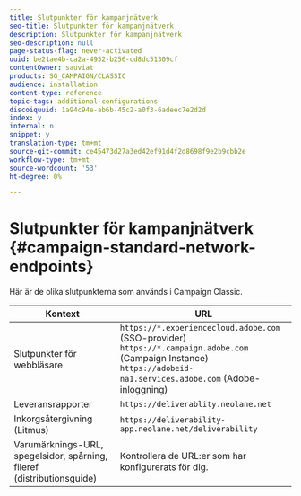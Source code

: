 ```yaml
---
title: Slutpunkter för kampanjnätverk
seo-title: Slutpunkter för kampanjnätverk
description: Slutpunkter för kampanjnätverk
seo-description: null
page-status-flag: never-activated
uuid: be21ae4b-ca2a-4952-b256-cd8dc51309cf
contentOwner: sauviat
products: SG_CAMPAIGN/CLASSIC
audience: installation
content-type: reference
topic-tags: additional-configurations
discoiquuid: 1a94c94e-ab6b-45c2-a0f3-6adeec7e2d2d
index: y
internal: n
snippet: y
translation-type: tm+mt
source-git-commit: ce45473d27a3ed42ef91d4f2d8698f9e2b9cbb2e
workflow-type: tm+mt
source-wordcount: '53'
ht-degree: 0%

---
```



# Slutpunkter för kampanjnätverk {#campaign-standard-network-endpoints}

Här är de olika slutpunkterna som används i Campaign Classic.

| Kontext | URL |
|--- |--- |
| Slutpunkter för webbläsare | `https://*.experiencecloud.adobe.com` (SSO-provider)<br>`https://*.campaign.adobe.com` (Campaign Instance)<br>`https://adobeid-na1.services.adobe.com` (Adobe-inloggning) |
| Leveransrapporter | `https://deliverablity.neolane.net` |
| Inkorgsåtergivning (Litmus) | `https://deliverability-app.neolane.net/deliverability` |
| Varumärknings-URL, spegelsidor, spårning, fileref (distributionsguide) | Kontrollera de URL:er som har konfigurerats för dig. |
